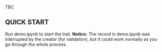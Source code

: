 TBC

## QUICK START
Run demo.ipynb to start the trail.
**Notice:** The record in demo.ipynb was interrupted by the creator (for validation), but it could work normally as you go through the whole process.
